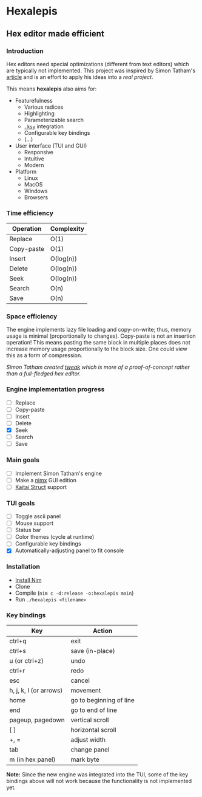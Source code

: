 # Hexalepis
## Hex editor made efficient

### Introduction
Hex editors need special optimizations (different from text editors) which are typically not implemented. This project was inspired by Simon Tatham's [article](https://www.chiark.greenend.org.uk/~sgtatham/tweak/btree.html) and is an effort to apply his ideas into a *real project*.

This means **hexalepis** also aims for:
* Featurefulness
    - Various radices
    - Highlighting
    - Parameterizable search
    - [`.ksy`](http://doc.kaitai.io/ksy_reference.html) integration
    - Configurable key bindings
    - (...)
* User interface (TUI and GUI)
    - Responsive
    - Intuitive
    - Modern
* Platform
    - Linux
    - MacOS
    - Windows
    - Browsers

### Time efficiency
| Operation | Complexity |
|---------- | ---------- |
| Replace | O(1) |
| Copy-paste | O(1) |
| Insert | O(log(n)) |
| Delete | O(log(n)) |
| Seek | O(log(n)) |
| Search | O(n) |
| Save | O(n) |

### Space efficiency
The engine implements lazy file loading and copy-on-write; thus, memory usage is minimal (proportionally to changes).
Copy-paste is not an insertion operation! This means pasting the same block in multiple places does not increase memory usage proportionally to the block size. One could view this as a form of compression.

*Simon Tatham created [tweak](https://www.chiark.greenend.org.uk/~sgtatham/tweak/) which is more of a proof-of-concept rather than a full-fledged hex editor.*

### Engine implementation progress
- [ ] Replace
- [ ] Copy-paste
- [ ] Insert
- [ ] Delete
- [x] Seek
- [ ] Search
- [ ] Save

### Main goals
- [ ] Implement Simon Tatham's engine
- [ ] Make a [nimx](https://github.com/yglukhov/nimx) GUI edition
- [ ] [Kaitai Struct](https://kaitai.io/) support

### TUI goals
- [ ] Toggle ascii panel
- [ ] Mouse support
- [ ] Status bar
- [ ] Color themes (cycle at runtime)
- [ ] Configurable key bindings
- [x] Automatically-adjusting panel to fit console

### Installation
* [Install Nim](https://nim-lang.org/install.html)
* Clone
* Compile (`nim c -d:release -o:hexalepis main`) 
* Run `./hexalepis <filename>`

### Key bindings

| Key | Action |
|----------------- | ------------------------- |
| ctrl+q | exit |
| ctrl+s | save (in-place) |
| u (or ctrl+z) | undo |
| ctrl+r | redo |
| esc | cancel |
| h, j, k, l (or arrows) | movement |
| home | go to beginning of line |
| end | go to end of line |
| pageup, pagedown  | vertical scroll |
| [ ] | horizontal scroll |
| +, = | adjust width |
| tab | change panel |
| m (in hex panel) | mark byte |

**Note:** Since the new engine was integrated into the TUI, some of the key bindings above will not work because the functionality is not implemented yet.
